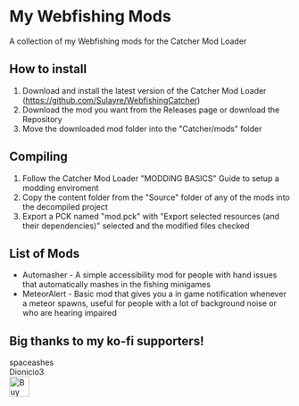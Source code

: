 # My Webfishing Mods
A collection of my Webfishing mods for the Catcher Mod Loader

## How to install
1. Download and install the latest version of the Catcher Mod Loader (https://github.com/Sulayre/WebfishingCatcher)
2. Download the mod you want from the Releases page or download the Repository
3. Move the downloaded mod folder into the "Catcher/mods" folder

## Compiling
1. Follow the Catcher Mod Loader "MODDING BASICS" Guide to setup a modding enviroment
2. Copy the content folder from the "Source" folder of any of the mods into the decompiled project
3. Export a PCK named "mod.pck" with "Export selected resources (and their dependencies)" selected and the modified files checked

## List of Mods
- Automasher - A simple accessibility mod for people with hand issues that automatically mashes in the fishing minigames
- MeteorAlert - Basic mod that gives you a in game notification whenever a meteor spawns, useful for people with a lot of background noise or who are hearing impaired

## Big thanks to my ko-fi supporters!
spaceashes<br>
Dionicio3<br>
<a href='https://ko-fi.com/G2G1ZERWL' target='_blank'><img height='36' style='border:0px;height:36px;' src='https://storage.ko-fi.com/cdn/kofi3.png?v=3' border='0' alt='Buy Me a Coffee at ko-fi.com' /></a>
